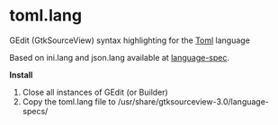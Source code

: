 # toml.lang
 GEdit (GtkSourceView) syntax highlighting for the [Toml](https://github.com/toml-lang/toml) language

Based on ini.lang and json.lang available at [language-spec](https://github.com/GNOME/gtksourceview/tree/master/data/language-specs).

__Install__

1. Close all instances of GEdit (or Builder)
2. Copy the toml.lang file to /usr/share/gtksourceview-3.0/language-specs/
